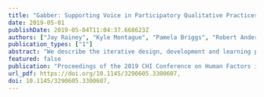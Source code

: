 ```yaml
---
title: "Gabber: Supporting Voice in Participatory Qualitative Practices"
date: 2019-05-01
publishDate: 2019-05-04T11:04:37.668623Z
authors: ["Jay Rainey", "Kyle Montague", "Pamela Briggs", "Robert Anderson", "Thomas Nappey", "Patrick Olivier"]
publication_types: ["1"]
abstract: "We describe the iterative design, development and learning process we undertook to produce Gabber, a digital platform that aims to support distributed capture of spoken interviews and discussions, and their qualitative analysis. Our aim is to reduce both expertise and cost barriers associated with existing technologies, making the process more inclusive. Gabber structures distributed audio data capture, facilitates participatory sensemaking, and supports collaborative reuse of audio. We describe our design and development journey across three distinct field trials over a two-year period. Reflecting on the iterative design process, we offer insights into the challenges faced by non-experts throughout their qualitative practices, and provide guidance for researchers designing systems to support engagement in these practices."
featured: false
publication: "Proceedings of the 2019 CHI Conference on Human Factors in Computing Systems"
url_pdf: https://doi.org/10.1145/3290605.3300607,
doi: 10.1145/3290605.3300607,
---
```


